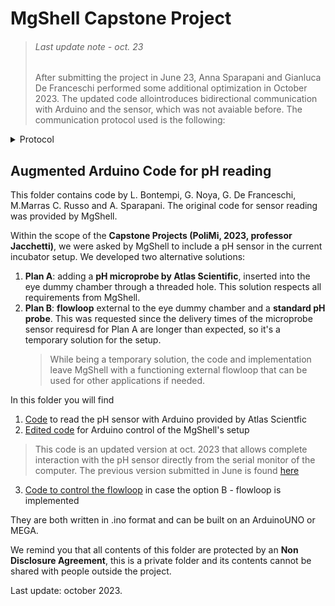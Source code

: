 # MgShell Capstone Project

> ###### Last update note - oct. 23
> After submitting the project in June 23, Anna Sparapani and Gianluca De Franceschi performed some additional optimization in October 2023. The updated code allointroduces bidirectional communication with Arduino and the sensor, which was not avaiable before. The communication protocol used is the following: 
<details> <summary> Protocol </summary>

1. the protocol manages the communication with the pH sensor (pH EZO by Atlas Scientific) with forwarding of eveything that is sent to Arduino through the PC (USB) serial port to the pH sensor. In this way the code allows to communicate with the pH sensor following its protocol (defined in the pH EZO board datasheet).

   > calibration can be performed with this code, single readings be taken when needed

2. switching on and off the automatic measure every "interval"ms and setting of the measure interval.  this is a custom protocol that'a been added to the code to allow more interaction. It includes: 
```'A,0'``` switches off the automatic reading
```'A,1'``` switches on the automatic reading
```'A,2,ms'``` switches on the automatic reading and sets the "interval" to a duration of "ms" milliseconds
   > be careful not to set a too short reading interval, the printing on the serial monitor won't keep up otherwise.
</details>

## Augmented Arduino Code for pH reading

This folder contains code by L. Bontempi, G. Noya, G. De Franceschi, M.Marras C. Russo and A. Sparapani. The original code for sensor reading was provided by MgShell.

Within the scope of the **Capstone Projects (PoliMi, 2023, professor Jacchetti)**, we were asked by MgShell to include a pH sensor in the current incubator setup. We developed two alternative solutions:

1. **Plan A**: adding a **pH microprobe by Atlas Scientific**, inserted into the eye dummy chamber through a threaded hole. This solution respects all requirements from MgShell.
2. **Plan B**: **flowloop** external to the eye dummy chamber and a **standard pH probe**. This was requested since the delivery times of the microprobe sensor requiresd for Plan A are longer than expected, so it's a temporary solution for the setup.
   > While being a temporary solution, the code and implementation leave MgShell with a functioning external flowloop that can be used for other applications if needed.
   >

In this folder you will find

1. [Code](/MgShell_Capstone_2023/arduino_UNO_pH_sample_code/arduino_UNO_pH_sample_code.ino) to read the pH sensor with Arduino provided by Atlas Scientfic
2. [Edited code](/mgshellCode_oct23/mgshellCode_oct23.ino) for Arduino control of the MgShell's setup

> This code is an updated version at oct. 2023 that allows complete interaction with the pH sensor directly from the serial monitor of the computer.
> The previous version submitted in June is found [here](/incubator_redone_2.0/incubator_redone_2.0.ino)

3. [Code to control the flowloop](/MgShell_Capstone_2023/main/main.ino) in case the option B - flowloop is implemented

They are both written in .ino format and can be built on an ArduinoUNO or MEGA.

We remind you that all contents of this folder are protected by an **Non Disclosure Agreement**, this is a private folder and its contents cannot be shared with people outside the project.

Last update: october 2023.
